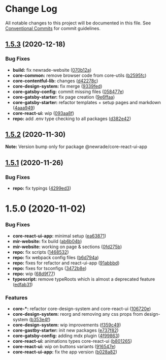 # Change Log

All notable changes to this project will be documented in this file.
See [Conventional Commits](https://conventionalcommits.org) for commit guidelines.

## [1.5.3](https://github.com/newrade/newrade/compare/@newrade/core-react-ui-app@1.5.2...@newrade/core-react-ui-app@1.5.3) (2020-12-18)

### Bug Fixes

- **build:** fix newrade-website ([070b12a](https://github.com/newrade/newrade/commit/070b12a4a7faaf59a1a837c15191e4a6c87b79ab))
- **core-common:** remove browser code from core-utils ([b2595fc](https://github.com/newrade/newrade/commit/b2595fcc496d8876b0f658592a66659840d1ec92))
- **core-contentful-lib:** changes ([d42278c](https://github.com/newrade/newrade/commit/d42278c313ec5ca24a450536f7dc9b624a6d2fc1))
- **core-design-system:** fix merge ([9339fed](https://github.com/newrade/newrade/commit/9339fede481bdca142b0e34aca24f0c72d9ac688))
- **core-gatsby-config:** commit missing files ([058477e](https://github.com/newrade/newrade/commit/058477e49cb3d3a7b398c58bf659f4f520b8a12e))
- **core-gatsby-starter:** fix page creation ([9e6ffaa](https://github.com/newrade/newrade/commit/9e6ffaa854dabb24560f18d673f61e9542ddebe2))
- **core-gatsby-starter:** refactor templates + setup pages and markdown ([4aaa949](https://github.com/newrade/newrade/commit/4aaa949750c94a939b35767f2bd3fb20b8fb2614))
- **core-react-ui:** wip ([093aa8f](https://github.com/newrade/newrade/commit/093aa8fb17d1c4b8aecca90142666984e239976d))
- **repo:** add .env type checking to all packages ([d382e42](https://github.com/newrade/newrade/commit/d382e42e2dcfbff0b635b4aa1f2c04e56deda4d7))

## [1.5.2](https://github.com/newrade/newrade/compare/@newrade/core-react-ui-app@1.5.1...@newrade/core-react-ui-app@1.5.2) (2020-11-30)

**Note:** Version bump only for package @newrade/core-react-ui-app

## [1.5.1](https://github.com/newrade/newrade/compare/@newrade/core-react-ui-app@1.5.0...@newrade/core-react-ui-app@1.5.1) (2020-11-26)

### Bug Fixes

- **repo:** fix typings ([4299ed3](https://github.com/newrade/newrade/commit/4299ed3367c15cee98dd6aeb22cebc2714b1c750))

# 1.5.0 (2020-11-02)

### Bug Fixes

- **core-react-ui-app:** minimal setup ([ea63871](https://github.com/newrade/newrade/commit/ea63871b6f6334b828b8b5eefd224a5f510e6d7b))
- **mir-website:** fix build ([ab6b04b](https://github.com/newrade/newrade/commit/ab6b04b26868fa94741c9a28de7c9ff0b1981ec4))
- **mir-website:** working on page & sections ([0fd275b](https://github.com/newrade/newrade/commit/0fd275b57d56cdc4bd583620d60a59ac0bce7b0d))
- **repo:** fix scripts ([1468532](https://github.com/newrade/newrade/commit/1468532b791600a47b2b8082ef822148a72d764c))
- **repo:** fix webpack config files ([b6d794a](https://github.com/newrade/newrade/commit/b6d794a6e2db73b7033f109e179e91147c87f881))
- **repo:** fixes for refactor and react-ui-app ([91abbbd](https://github.com/newrade/newrade/commit/91abbbd1ee9fd658b3e02c016313292e88f19af0))
- **repo:** fixes for tsconfigs ([3472b8e](https://github.com/newrade/newrade/commit/3472b8edfa5a83b1664dcabbfce30acb72d8daa9))
- **repo:** wip ([68d9f77](https://github.com/newrade/newrade/commit/68d9f77225d5b7eae54f195f34a206f8b9f0e3ac))
- **typescript:** remove typeRoots which is almost a deprecated feature ([edfab31](https://github.com/newrade/newrade/commit/edfab31f34f518881c56fea74aa83331957ddcaf))

### Features

- **core-\*:** refactor core-design-system and core-react-ui ([106720e](https://github.com/newrade/newrade/commit/106720e4214f6491beac76c23977f5d52c1cd058))
- **core-design-system:** reorg and removing any css props from design-system ([b353e4f](https://github.com/newrade/newrade/commit/b353e4f47107dc3b1e4ff363b600033655acd044))
- **core-design-system:** wip improvements ([f359c49](https://github.com/newrade/newrade/commit/f359c491517a75e183b366ee91c1651066f810ee))
- **core-gastby-starter:** init new packages ([e737f82](https://github.com/newrade/newrade/commit/e737f82ab83ec6bbdd44ada84326aea1c25a7065))
- **core-gatsby-config:** adding mdx plugin ([4f99863](https://github.com/newrade/newrade/commit/4f99863c3b0fba42253c9e01f6f92ce90a4cc8c6))
- **core-react-ui:** animations types core-react-ui ([b801265](https://github.com/newrade/newrade/commit/b801265ecbc762f6bb6e49c838c34c672c0e4aec))
- **core-react-ui:** wip on buttons variants ([916547e](https://github.com/newrade/newrade/commit/916547e4c8907af33e92753959ff84931e7173b0))
- **core-react-ui-app:** fix the app version ([b028a82](https://github.com/newrade/newrade/commit/b028a82707c60d9274210513d64d201a59c37f5d))
